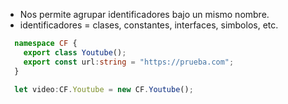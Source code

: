 - Nos permite agrupar identificadores bajo un mismo nombre.
- identificadores = clases, constantes, interfaces, simbolos, etc.

``` typescript
  namespace CF {
    export class Youtube();
    export const url:string = "https://prueba.com";
  }

  let video:CF.Youtube = new CF.Youtube();
```